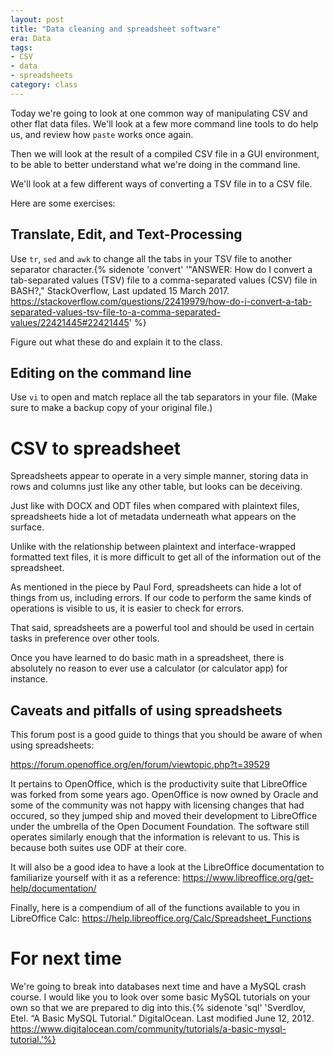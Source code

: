```yaml
---
layout: post
title: "Data cleaning and spreadsheet software"
era: Data
tags: 
- CSV
- data
- spreadsheets
category: class
---
```


Today we're going to look at one common way of manipulating CSV and other flat data files. 
We'll look at a few more command line tools to do help us, and review how `paste` works once again. 

Then we will look at the result of a compiled CSV file in a GUI environment, to be able to better understand what we're doing in the command line. 
<excerpt/>

We'll look at a few different ways of converting a TSV file in to a CSV file.

Here are some exercises:

## Translate, Edit, and Text-Processing

Use `tr`, `sed` and `awk` to change all the tabs in your TSV file to another separator character.{% sidenote 'convert' '"ANSWER: How do I convert a tab-separated values (TSV) file to a comma-separated values (CSV) file in BASH?," StackOverflow, Last updated 15 March 2017. https://stackoverflow.com/questions/22419979/how-do-i-convert-a-tab-separated-values-tsv-file-to-a-comma-separated-values/22421445#22421445' %}

Figure out what these do and explain it to the class. 

## Editing on the command line

Use `vi` to open and match replace all the tab separators in your file. (Make sure to make a backup copy of your original file.)

# CSV to spreadsheet

Spreadsheets appear to operate in a very simple manner, storing data in rows and columns just like any other table, but looks can be deceiving. 

Just like with DOCX and ODT files when compared with plaintext files, spreadsheets hide a lot of metadata underneath what appears on the surface. 

Unlike with the relationship between plaintext and interface-wrapped formatted text files, it is more difficult to get all of the information out of the spreadsheet. 

As mentioned in the piece by Paul Ford, spreadsheets can hide a lot of things from us, including errors. 
If our code to perform the same kinds of operations is visible to us, it is easier to check for errors. 

That said, spreadsheets are a powerful tool and should be used in certain tasks in preference over other tools. 

Once you have learned to do basic math in a spreadsheet, there is absolutely no reason to ever use a calculator (or calculator app) for instance.

## Caveats and pitfalls of using spreadsheets

This forum post is a good guide to things that you should be aware of when using spreadsheets:

https://forum.openoffice.org/en/forum/viewtopic.php?t=39529

It pertains to OpenOffice, which is the productivity suite that LibreOffice was forked from some years ago. 
OpenOffice is now owned by Oracle and some of the community was not happy with licensing changes that had occured, so they jumped ship and moved their development to LibreOffice under the umbrella of the Open Document Foundation. 
The software still operates similarly enough that the information is relevant to us. 
This is because both suites use ODF at their core. 

It will also be a good idea to have a look at the LibreOffice documentation to familiarize yourself with it as a reference: https://www.libreoffice.org/get-help/documentation/

Finally, here is a compendium of all of the functions available to you in LibreOffice Calc: https://help.libreoffice.org/Calc/Spreadsheet_Functions

# For next time

We're going to break into databases next time and have a MySQL crash course. 
I would like you to look over some basic MySQL tutorials on your own so that we are prepared to dig into this.{% sidenote 'sql' 'Sverdlov, Etel. “A Basic MySQL Tutorial.” DigitalOcean. Last modified June 12, 2012. https://www.digitalocean.com/community/tutorials/a-basic-mysql-tutorial.'%} 